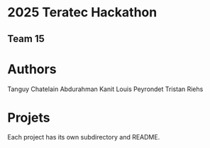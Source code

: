2025 Teratec Hackathon
===

Team 15
---

# Authors

Tanguy Chatelain
Abdurahman Kanit
Louis Peyrondet
Tristan Riehs

# Projets

Each project has its own subdirectory and README.
